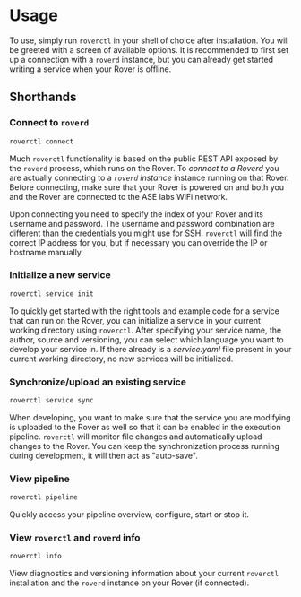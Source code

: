 # Usage

To use, simply run `roverctl` in your shell of choice after installation. You will be greeted with a screen of available options. It is recommended to first set up a connection with a `roverd` instance, but you can already get started writing a service when your Rover is offline.

## Shorthands

### Connect to `roverd`
```bash
roverctl connect
```

Much `roverctl` functionality is based on the public REST API exposed by the `roverd` process, which runs on the Rover. To *connect to a Roverd* you are actually connecting to a *`roverd` instance* instance running on that Rover. Before connecting, make sure that your Rover is powered on and both you and the Rover are connected to the ASE labs WiFi network.

Upon connecting you need to specify the index of your Rover and its username and password. The username and password combination are different than the credentials you might use for SSH. `roverctl` will find the correct IP address for you, but if necessary you can override the IP or hostname manually.

### Initialize a new service
```bash
roverctl service init
```

To quickly get started with the right tools and example code for a service that can run on the Rover, you can initialize a service in your current working directory using `roverctl`. After specifying your service name, the author, source and versioning, you can select which language you want to develop your service in. If there already is a *service.yaml* file present in your current working directory, no new services will be initialized.

### Synchronize/upload an existing service
```bash
roverctl service sync
```

When developing, you want to make sure that the service you are modifying is uploaded to the Rover as well so that it can be enabled in the execution pipeline. `roverctl` will monitor file changes and automatically upload changes to the Rover. You can keep the synchronization process running during development, it will then act as "auto-save".

### View pipeline
```bash
roverctl pipeline
```

Quickly access your pipeline overview, configure, start or stop it. 

### View `roverctl` and `roverd` info
```bash
roverctl info
```

View diagnostics and versioning information about your current `roverctl` installation and the `roverd` instance on your Rover (if connected).